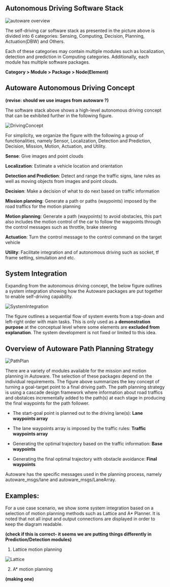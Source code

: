 ## Autonomous Driving Software Stack

![autoware overview](/home/punnu/Desktop/Autoware/docs/images/autoware_overview.png)



The self-driving car software stack as presented in the picture above is divided into 6 categories: 
Sensing, Computing, Decision, Planning, Actuation(DBW) and Others. 

Each of these categories may contain multiple modules such as localization, detection and prediction in Computing categories. Additionally, each module has multiple software packages.

**Category > Module  > Package > Node(Element)**




## Autoware Autonomous Driving Concept
**(revise: should we use images from autoware ?)**

The software stack above shows a high-level autonomous driving concept that can be exhibited further in the following figure.

![DrivingConcept](/home/punnu/Desktop/Autoware/docs/architecture/DrivingConcept.png)


For simplicity, we organize the figure with the following a group of functionalities, namely Sensor, Localization, Detection and Prediction, Decision, Mission, Motion, Actuation, and Utility. 

**Sense**: Give images and point clouds 

**Localization**: Estimate a vehicle location and orientation

**Detection and Prediction**:  Detect and range the traffic signs, lane rules as well as moving objects from images and point clouds.

**Decision**: Make a decision of what to do next based on traffic information

**Mission planning**: Generate a path or paths (waypoints) imposed by the road traffics for the motion planning

**Motion planning**: Generate a path (waypoints) to avoid obstacles, this part also includes the motion control of the car to follow the waypoints through the control messages such as throttle, brake steering

**Actuation**: Turn the control message to the control command on the target vehicle

**Utility**: Facilitate integration and of autonomous driving such as socket, tf frame setting, simulation and etc.  



## System Integration
Expanding from the autonomous driving concept, the below figure outlines a system integration showing how the Autoware packages are put together to enable self-driving capability.



![SystemIntegration](/home/punnu/Desktop/Autoware/docs/architecture/Integration.png)

The figure outlines a sequential flow of system events from a top-down and left-right order with main tasks. This is only used as a **demonstration purpose** at the conceptual level where some elements are **excluded from explanation**. The system development is not fixed or limited to this idea. 



## Overview of Autoware Path Planning Strategy



![PathPlan](/home/punnu/Desktop/Autoware/docs/architecture/pathplan.png)



There are a variety of modules available for the mission and motion planning in Autoware. The selection of these  packages depend on the individual requirements. The figure above summarizes the key concept of turning a goal-target point to a final driving path. The path planning strategy is using a cascade design framework where information about road traffics and obstalces incrementally added to the path(s) at each stage in producing the final waypoints for the path follower. 

- The start-goal point is planned out to the driving lane(s): **Lane waypoints array** 

- The lane waypoints array is imposed by the traffic rules: **Traffic waypoints array**
- Generating the optimal trajectory based on the traffic information: **Base waypoints** 
- Generating the final optimal trajectory with obstacle avoidance: **Final waypoints**   

Autoware has the specific messages used in the planning process, namely autoware_msgs/lane and autoware_msgs/LaneArray.



## Examples: 

For a use case scenario, we show some system integration based on a selection of motion planning methods such as Lattice and A* Planner. It is noted that not all input and output connections are displayed in order to keep the diagram readable.

**(check if this is correct- it seems we are putting things differently in Prediction/Detection modules)**

1. Lattice motion planning

![Lattice](/home/punnu/Desktop/Autoware/docs/architecture/ComponentDiagram_Lattice.png)



2. A* motion planning

**(making one)**

